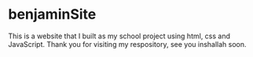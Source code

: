 # benjaminSite
This is a website that I built as my school project using html, css and JavaScript. 
Thank you for visiting my respository, see you inshallah soon. 
